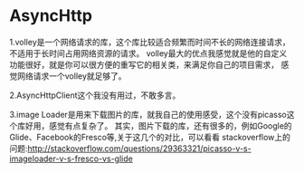 # AsyncHttp

1.volley是一个网络请求的库，这个库比较适合频繁而时间不长的网络连接请求，不适用于长时间占用网络资源的请求。
  volley最大的优点我感觉就是他的自定义功能很好，就是你可以很方便的重写它的相关类，来满足你自己的项目需求，
  感觉网络请求一个volley就足够了。
  
2.AsyncHttpClient这个我没有用过，不敢多言。

3.image Loader是用来下载图片的库，就我自己的使用感受，这个没有picasso这个库好用，感觉有点复杂了。
其实，图片下载的库，还有很多的，例如Google的Glide、Facebook的Fresco等,关于这几个的对比，可以看看
stackoverflow上的问题:http://stackoverflow.com/questions/29363321/picasso-v-s-imageloader-v-s-fresco-vs-glide
